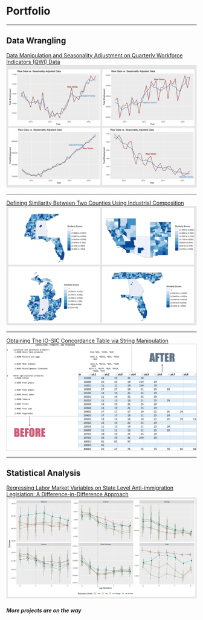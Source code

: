# Portfolio

---

## Data Wrangling 

[Data Manipulation and Seasonality Adjustment on Quarterly Workforce Indicators (QWI) Data](/prep_qwi_demo.html)
<img src="images/prep_qwi_thumbnail.png?raw=true"/>

---
[Defining Similarity Between Two Counties Using Industrial Composition](/cnty_pair_demo.html)
<img src="images/cnty_pair_thumbnail.png?raw=true"/>

---
[Obtaining The IO-SIC Concordance Table via String Manipulation](/io_sic_1987_demo.html)
<img src="images/io_sic_1987_thumbnail.png?raw=true"/>

---

## Statistical Analysis

[Regressing Labor Market Variables on State Level Anti-immigration Legislation: A Difference-in-Difference Approach](/reg_demo.html)
<img src="images/reg_thumbnail.png?raw=true"/>

##### *More projects are on the way*
